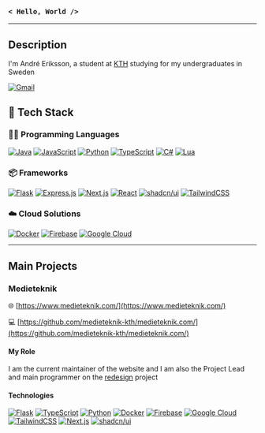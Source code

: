 ### `< Hello, World />`
--------------------------------
## Description
I'm André Eriksson, a student at [KTH](https://www.kth.se/) studying for my undergraduates in Sweden

[![Gmail](https://img.shields.io/badge/andreeriksson444@gmail.com-D14836?style=for-the-badge&logo=gmail&logoColor=white)](mailto:andreeriksson444@gmail.com)

## 🔨 Tech Stack
### 👨‍💻 Programming Languages
[![Java](https://img.shields.io/badge/Java-%23ED8B00.svg?style=for-the-badge&logo=openjdk&logoColor=white)](#) [![JavaScript](https://img.shields.io/badge/JavaScript-F7DF1E?style=for-the-badge&logo=javascript&logoColor=000)](#) [![Python](https://img.shields.io/badge/Python-3776AB?style=for-the-badge&logo=python&logoColor=fff)](#) [![TypeScript](https://img.shields.io/badge/TypeScript-3178C6?style=for-the-badge&logo=typescript&logoColor=fff)](#)
[![C#](https://img.shields.io/badge/C%23-%23239120.svg?style=for-the-badge&logo=csharp&logoColor=white)](#) [![Lua](https://img.shields.io/badge/Lua-%232C2D72.svg?style=for-the-badge&logo=lua&logoColor=white)](#)

### 📦 Frameworks
[![Flask](https://img.shields.io/badge/Flask-000?style=for-the-badge&logo=flask&logoColor=fff)](#) [![Express.js](https://img.shields.io/badge/Express.js-%23404d59.svg?style=for-the-badge&logo=express&logoColor=%2361DAFB)](#) [![Next.js](https://img.shields.io/badge/Next.js-black?style=for-the-badge&logo=next.js&logoColor=white)](#) [![React](https://img.shields.io/badge/React-%2320232a.svg?style=for-the-badge&logo=react&logoColor=%2361DAFB)](#)
[![shadcn/ui](https://img.shields.io/badge/shadcn%2Fui-000?style=for-the-badge&logo=shadcnui&logoColor=fff)](#) [![TailwindCSS](https://img.shields.io/badge/Tailwind%20CSS-%2338B2AC.svg?style=for-the-badge&logo=tailwind-css&logoColor=white)](#)

### ☁️ Cloud Solutions
[![Docker](https://img.shields.io/badge/Docker-2496ED?style=for-the-badge&logo=docker&logoColor=fff)](#) [![Firebase](https://img.shields.io/badge/Firebase-039BE5?style=for-the-badge&logo=Firebase&logoColor=white)](#) [![Google Cloud](https://img.shields.io/badge/Google%20Cloud-%234285F4.svg?style=for-the-badge&logo=google-cloud&logoColor=white)](#)

----------------------------

## Main Projects
### Medieteknik
🌐 [https://www.medieteknik.com/](https://www.medieteknik.com/)

💻 [https://github.com/medieteknik-kth/medieteknik.com/](https://github.com/medieteknik-kth/medieteknik.com/)
#### My Role
I am the current maintainer of the website and I am also the Project Lead and main programmer on the [redesign](https://github.com/medieteknik-kth/medieteknik.com/tree/hemsidan-redesign) project

#### Technologies
[![Flask](https://img.shields.io/badge/Flask-000?style=for-the-badge&logo=flask&logoColor=fff)](#) [![TypeScript](https://img.shields.io/badge/TypeScript-3178C6?style=for-the-badge&logo=typescript&logoColor=fff)](#) [![Python](https://img.shields.io/badge/Python-3776AB?style=for-the-badge&logo=python&logoColor=fff)](#) [![Docker](https://img.shields.io/badge/Docker-2496ED?style=for-the-badge&logo=docker&logoColor=fff)](#) [![Firebase](https://img.shields.io/badge/Firebase-039BE5?style=for-the-badge&logo=Firebase&logoColor=white)](#) [![Google Cloud](https://img.shields.io/badge/Google%20Cloud-%234285F4.svg?style=for-the-badge&logo=google-cloud&logoColor=white)](#) [![TailwindCSS](https://img.shields.io/badge/Tailwind%20CSS-%2338B2AC.svg?style=for-the-badge&logo=tailwind-css&logoColor=white)](#) [![Next.js](https://img.shields.io/badge/Next.js-black?style=for-the-badge&logo=next.js&logoColor=white)](#) [![shadcn/ui](https://img.shields.io/badge/shadcn%2Fui-000?style=for-the-badge&logo=shadcnui&logoColor=fff)](#)
